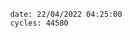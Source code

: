 

                date: 22/04/2022 04:25:00
                cycles: 44580

                         